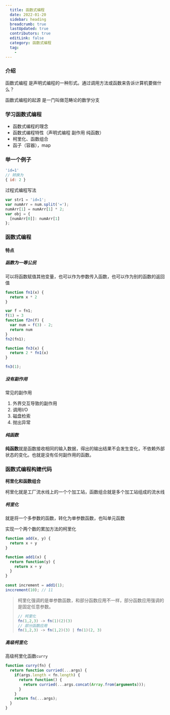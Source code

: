 ```yaml
---
  title: 函数式编程
  date: 2022-01-20
  sidebar: heading
  breadcrumb: true
  lastUpdated: true
  contributors: true
  editLink: false
  category: 函数式编程
  tag:
    - 
---
```

### 介绍

函数式编程 是声明式编程的一种形式。通过调用方法或函数来告诉计算机要做什么？

函数式编程的起源 是一门叫做范畴论的数学分支

### 学习函数式编程

* 函数式编程的理念
* 函数式编程特性（声明式编程 副作用 纯函数）
* 柯里化、函数组合
* 函子（容器），map

### 举一个例子

```js
'id=1'
// 转换为
{ id: 2 }
```

过程式编程写法

```js
var str1 = 'id=1';
var numArr = num.split('=');
numArr[1] = numArr[1] * 2;
var obj = {
  [numArr[0]]: numArr[1]
};
```

### 函数式编程

#### 特点

##### 函数为一等公民

可以将函数赋值其他变量，也可以作为参数传入函数，也可以作为别的函数的返回值

```js
function fn1(x) {
  return x * 2
}

var f = fn1;
f(1) = 3
function f2n(f) {
  var num = f(3) - 2;
  return num
}
fn2(fn1);

function fn3(x) {
  return 2 * fn1(x)
}

fn3(1);
```

##### 没有副作用

常见的副作用

1. 外界交互导致的副作用
2. 调用I/O
3. 磁盘检索
4. 抛出异常

##### 纯函数

**纯函数**就是函数接收相同的输入数据，得出的输出结果不会发生变化，不依赖外部状态的变化。也就是没有任何副作用的函数。

### 函数式编程构建代码

**柯里化和函数组合**

柯里化就是工厂流水线上的一个个加工站，函数组合就是多个加工站组成的流水线

##### 柯里化

就是将一个多参数的函数，转化为单参数函数，也叫单元函数

实现一个两个数的累加方法的柯里化

``` js
function add(x, y) {
  return x + y
}

function add1(x) {
  return function(y) {
    return x + y
  }
}
 
const increment = add1(1);
inccrement(10); // 11
```

> 柯里化强调的是单参数函数，和部分函数应用不一样，部分函数应用强调的是固定任意参数。
>
> ```js
> // 柯里化
> fn(1,2,3) -> fn(1)(2)(3)
> // 部分函数应用
> fn(1,2,3) -> fn(1,2)(3) | fn(1)(2, 3)
> ```
>
> 

##### 高级柯里化

高级柯里化函数`curry`

```js
function curry(fn) {
  return function curried(...args) {
    if(args.length < fn.length) {
      return function() {
        return curried(...args.concat(Array.from(arguments)));
      }
    }
    return fn(...args);
  }
}
```

